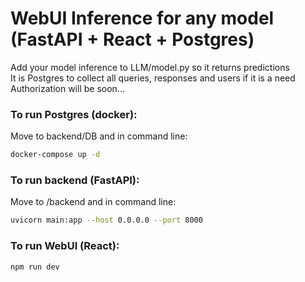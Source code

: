 # WebUI Inference for any model (FastAPI + React + Postgres)


Add your model inference to LLM/model.py so it returns predictions \
It is Postgres to collect all queries, responses and users if it is a need \
Authorization will be soon...
### To run Postgres (docker):
Move to backend/DB and in command line:
```bash
docker-compose up -d
```
### To run backend (FastAPI):
Move to /backend and in command line:
```bash
uvicorn main:app --host 0.0.0.0 --port 8000
```
### To run WebUI (React): 
```bash
npm run dev
```